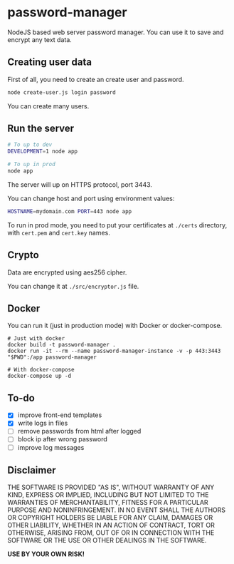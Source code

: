# password-manager
NodeJS based web server password manager. You can use it to save and encrypt any text data.

## Creating user data

First of all, you need to create an create user and password.

```bash
node create-user.js login password
```

You can create many users.

## Run the server

```bash
# To up to dev
DEVELOPMENT=1 node app

# To up in prod
node app
```

The server will up on HTTPS protocol, port 3443.

You can change host and port using environment values:

```bash
HOSTNAME=mydomain.com PORT=443 node app
```
To run in prod mode, you need to put your certificates at `./certs` directory, with `cert.pem` and `cert.key` names.

## Crypto

Data are encrypted using aes256 cipher.

You can change it at `./src/encryptor.js` file.

## Docker

You can run it (just in production mode) with Docker or docker-compose.

    # Just with docker
    docker build -t password-manager .
    docker run -it --rm --name password-manager-instance -v -p 443:3443 "$PWD":/app password-manager

    # With docker-compose
    docker-compose up -d


## To-do

- [x] improve front-end templates
- [x] write logs in files
- [ ] remove passwords from html after logged
- [ ] block ip after wrong password
- [ ] improve log messages

## Disclaimer

THE SOFTWARE IS PROVIDED "AS IS", WITHOUT WARRANTY OF ANY KIND, EXPRESS OR
IMPLIED, INCLUDING BUT NOT LIMITED TO THE WARRANTIES OF MERCHANTABILITY,
FITNESS FOR A PARTICULAR PURPOSE AND NONINFRINGEMENT. IN NO EVENT SHALL THE
AUTHORS OR COPYRIGHT HOLDERS BE LIABLE FOR ANY CLAIM, DAMAGES OR OTHER
LIABILITY, WHETHER IN AN ACTION OF CONTRACT, TORT OR OTHERWISE, ARISING FROM,
OUT OF OR IN CONNECTION WITH THE SOFTWARE OR THE USE OR OTHER DEALINGS IN THE
SOFTWARE.

**USE BY YOUR OWN RISK!**
